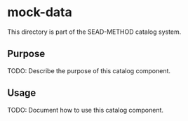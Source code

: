 # mock-data

This directory is part of the SEAD-METHOD catalog system.

## Purpose

TODO: Describe the purpose of this catalog component.

## Usage

TODO: Document how to use this catalog component.
